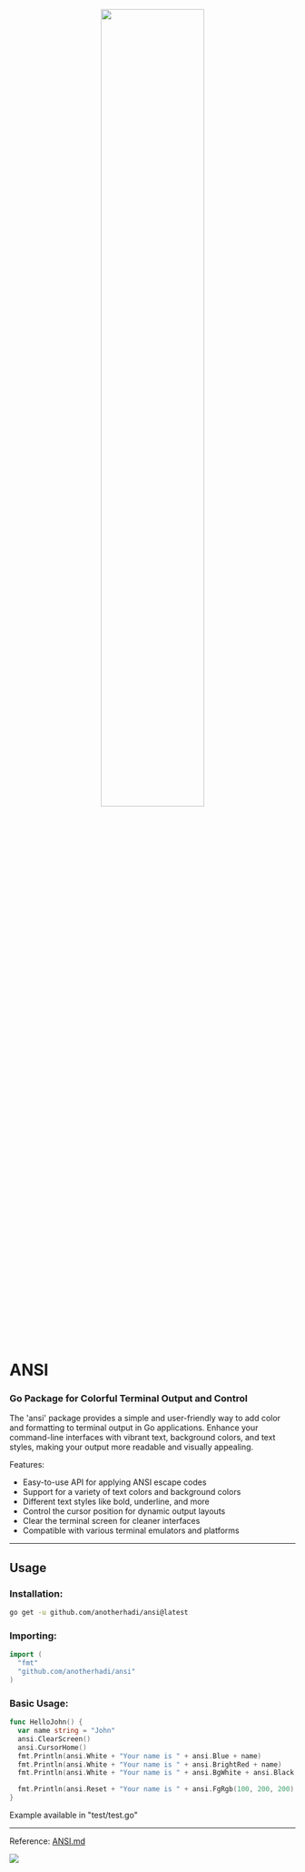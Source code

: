 <p align="center">
  <img width="60%" src="https://cdn.nostr.build/i/2c5ce0ee4f2a63742d357ff060a21dd1896e9fcdc85a1784ed7d22706330a94e.png" />
</p>

# ANSI
### Go Package for Colorful Terminal Output and Control

The 'ansi' package provides a simple and user-friendly way to add color and formatting to terminal output in Go applications. 
Enhance your command-line interfaces with vibrant text, background colors, and text styles, making your output more readable and visually appealing.

Features:

- Easy-to-use API for applying ANSI escape codes
- Support for a variety of text colors and background colors
- Different text styles like bold, underline, and more
- Control the cursor position for dynamic output layouts
- Clear the terminal screen for cleaner interfaces
- Compatible with various terminal emulators and platforms

---

## Usage

### Installation:
```bash
go get -u github.com/anotherhadi/ansi@latest
```

### Importing:
```go
import (
  "fmt"
  "github.com/anotherhadi/ansi"
)
```

### Basic Usage:
```go
func HelloJohn() {
  var name string = "John"
  ansi.ClearScreen()
  ansi.CursorHome()
  fmt.Println(ansi.White + "Your name is " + ansi.Blue + name)
  fmt.Println(ansi.White + "Your name is " + ansi.BrightRed + name)
  fmt.Println(ansi.White + "Your name is " + ansi.BgWhite + ansi.Black + name)

  fmt.Println(ansi.Reset + "Your name is " + ansi.FgRgb(100, 200, 200) + name)
}
```
Example available in "test/test.go"

---
Reference: [ANSI.md](https://gist.github.com/fnky/458719343aabd01cfb17a3a4f7296797#file-ansi-md)

<img src="https://img.buymeacoffee.com/button-api/?text=Buy me a cookie&emoji=🍪&slug=anotherhadi&button_colour=eed2cc&font_colour=000000&font_family=Inter&outline_colour=ffffff&coffee_colour=ff0000" />
